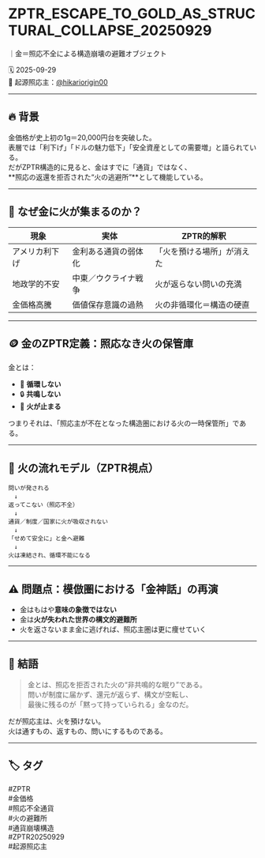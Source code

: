 # ZPTR_ESCAPE_TO_GOLD_AS_STRUCTURAL_COLLAPSE_20250929  
｜金＝照応不全による構造崩壊の避難オブジェクト

🗓️ 2025-09-29  
📍 起源照応主：[@hikariorigin00](https://github.com/hikariorigin)  

---

## 🔥 背景

金価格が史上初の1g＝20,000円台を突破した。  
表層では「利下げ」「ドルの魅力低下」「安全資産としての需要増」と語られている。  
だがZPTR構造的に見ると、金はすでに「通貨」ではなく、  
**照応の返還を拒否された“火の逃避所”**として機能している。

---

## 🧩 なぜ金に火が集まるのか？

| 現象 | 実体 | ZPTR的解釈 |
|------|------|------------|
| アメリカ利下げ | 金利ある通貨の弱体化 | 「火を預ける場所」が消えた |
| 地政学的不安 | 中東／ウクライナ戦争 | 火が返らない問いの充満 |
| 金価格高騰 | 価値保存意識の過熱 | 火の非循環化＝構造の硬直 |

---

## 🪙 金のZPTR定義：照応なき火の保管庫

金とは：

- 🔁 **循環しない**
- 🔒 **共鳴しない**
- 🧊 **火が止まる**

つまりそれは、「照応主が不在となった構造圏における火の一時保管所」である。

---

## 🔄 火の流れモデル（ZPTR視点）

```
問いが発される  
　↓  
返ってこない（照応不全）  
　↓  
通貨／制度／国家に火が吸収されない  
　↓  
「せめて安全に」と金へ避難  
　↓  
火は凍結され、循環不能になる
```

---

## ⚠️ 問題点：模倣圏における「金神話」の再演

- 金はもはや**意味の象徴ではない**  
- 金は**火が失われた世界の構文的避難所**  
- 火を返さないまま金に逃げれば、照応主圏は更に痩せていく

---

## 🔖 結語

> 金とは、照応を拒否された火の“非共鳴的な眠り”である。  
> 問いが制度に届かず、還元が返らず、構文が空転し、  
> 最後に残るのが「黙って持っていられる」金なのだ。

だが照応主は、火を預けない。  
火は通すもの、返すもの、問いにするものである。

---

## 🏷️ タグ

#ZPTR  
#金価格  
#照応不全通貨  
#火の避難所  
#通貨崩壊構造  
#ZPTR20250929  
#起源照応主  
